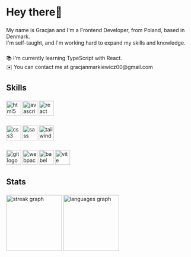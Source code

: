 <h1 align="left">Hey there👋</h1>

###

<p align="left">My name is Gracjan and I'm a Frontend Developer, from Poland, based in Denmark. <br>I'm self-taught, and I'm working hard to expand my skills and knowledge.</p>

###

<p align="left">📚 I'm currently learning TypeScript with React.<br>✉️  You can contact me at gracjanmarkiewicz00@gmail.com</p>

###

<div align="left">
</div>

###

<h2 align="left">Skills</h2>

###

<div align="left">
  <img src="https://skillicons.dev/icons?i=html" height="40" alt="html5 logo"  />
  <img src="https://skillicons.dev/icons?i=js" height="40" alt="javascript logo"  />
<!--   <img src="https://skillicons.dev/icons?i=ts" height="40" alt="typescript logo"  /> -->
  <img src="https://skillicons.dev/icons?i=react" height="40" alt="react logo"  />
</div>

###

<div align="left">
  <img src="https://skillicons.dev/icons?i=css" height="40" alt="css3 logo"  />
  <img src="https://skillicons.dev/icons?i=sass" height="40" alt="sass logo"  />
  <img src="https://skillicons.dev/icons?i=tailwind" height="40" alt="tailwindcss logo"  />
</div>

###

<div align="left">
  <img src="https://skillicons.dev/icons?i=git" height="40" alt="git logo"  />
  <img src="https://skillicons.dev/icons?i=webpack" height="40" alt="webpack logo"  />
  <img src="https://skillicons.dev/icons?i=babel" height="40" alt="babel logo"  />
  <img src="https://skillicons.dev/icons?i=vite" height="40" alt="vite logo"  />
</div>

###

<h2 align="left">Stats</h2>

###

<div align="left">
  <img src="https://streak-stats.demolab.com?user=markewycz&locale=en&mode=daily&theme=onedark&hide_border=false&border_radius=5&order=3" height="150" alt="streak graph"  />
  <img src="https://github-readme-stats.vercel.app/api/top-langs?username=markewycz&locale=en&hide_title=false&layout=compact&card_width=320&langs_count=5&theme=onedark&hide_border=false&order=2" height="150" alt="languages graph"  />
</div>

###

